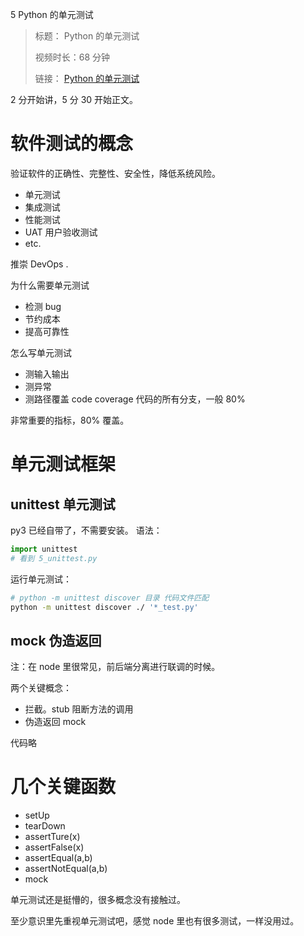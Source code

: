 5 Python 的单元测试

> 标题： Python 的单元测试
>
> 视频时长：68 分钟
>
> 链接： [Python 的单元测试](https://segmentfault.com/l/1500000016534088?r=bPAnfw)

2 分开始讲，5 分 30 开始正文。

# 软件测试的概念

验证软件的正确性、完整性、安全性，降低系统风险。

-   单元测试
-   集成测试
-   性能测试
-   UAT 用户验收测试
-   etc.

推崇 DevOps .

为什么需要单元测试

-   检测 bug
-   节约成本
-   提高可靠性

怎么写单元测试

-   测输入输出
-   测异常
-   测路径覆盖 code coverage 代码的所有分支，一般 80%

非常重要的指标，80% 覆盖。

# 单元测试框架

## unittest 单元测试

py3 已经自带了，不需要安装。
语法：

```python
import unittest
# 看到 5_unittest.py
```

运行单元测试：

```bash
# python -m unittest discover 目录 代码文件匹配
python -m unittest discover ./ '*_test.py'
```

## mock 伪造返回

注：在 node 里很常见，前后端分离进行联调的时候。

两个关键概念：

-   拦截。stub 阻断方法的调用
-   伪造返回 mock

代码略

# 几个关键函数

-   setUp
-   tearDown
-   assertTure(x)
-   assertFalse(x)
-   assertEqual(a,b)
-   assertNotEqual(a,b)
-   mock

单元测试还是挺懵的，很多概念没有接触过。

至少意识里先重视单元测试吧，感觉 node 里也有很多测试，一样没用过。
